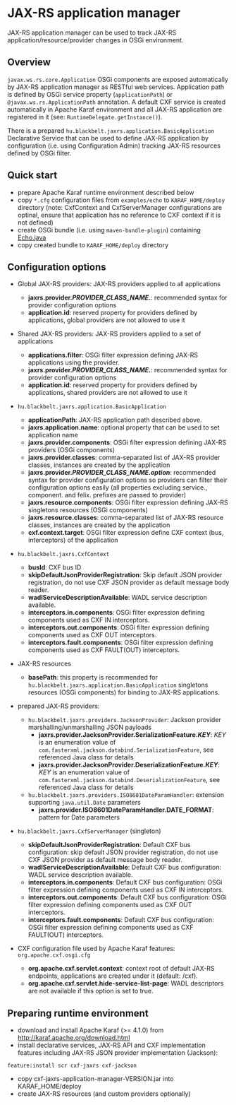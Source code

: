 # JAX-RS application manager

JAX-RS application manager can be used to track JAX-RS application/resource/provider changes in OSGi environment.

## Overview

`javax.ws.rs.core.Application` OSGi components are exposed automatically by JAX-RS application manager as RESTful web services. Application path is defined by OSGi service property (`applicationPath`) or `@javax.ws.rs.ApplicationPath` annotation.
A default CXF service is created automatically in Apache Karaf environment and all JAX-RS application are registered in it (see: `RuntimeDelegate.getInstance()`).

There is a prepared `hu.blackbelt.jaxrs.application.BasicApplication` Declarative Service that can be used to define JAX-RS application by configuration (i.e. using Configuration Admin) tracking JAX-RS resources defined by OSGi filter.

## Quick start

* prepare Apache Karaf runtime environment described below
* copy `*.cfg` configuration files from `examples/echo` to `KARAF_HOME/deploy` directory (note: CxfContext and CxfServerManager configurations are optinal, ensure that application has no reference to CXF context if it is not defined)
* create OSGi bundle (i.e. using `maven-bundle-plugin`) containing [Echo.java](./examples/echo/Echo.java)
* copy created bundle to `KARAF_HOME/deploy` directory

## Configuration options

* Global JAX-RS providers: JAX-RS providers applied to all applications
  * **jaxrs.provider._PROVIDER_CLASS_NAME_.**: recommended syntax for provider configuration options
  * **application.id**: reserved property for providers defined by applications, global providers are not allowed to use it 

* Shared JAX-RS providers: JAX-RS providers applied to a set of applications
  * **applications.filter**: OSGi filter expression defining JAX-RS applications using the provider.
  * **jaxrs.provider._PROVIDER_CLASS_NAME_.**: recommended syntax for provider configuration options
  * **application.id**: reserved property for providers defined by applications, shared providers are not allowed to use it 
  
* `hu.blackbelt.jaxrs.application.BasicApplication`
  * **applicationPath**: JAX-RS application path described above.
  * **jaxrs.application.name**: optional property that can be used to set application name
  * **jaxrs.provider.components**: OSGi filter expression defining JAX-RS providers (OSGi components)
  * **jaxrs.provider.classes**: comma-separated list of JAX-RS provider classes, instances are created by the application
  * **jaxrs.provider._PROVIDER_CLASS_NAME_._option_**: recommended syntax for provider configuration options so providers can filter their configuration options easily (all properties excluding service., component. and felix. prefixes are passed to provider)
  * **jaxrs.resource.components**: OSGi filter expression defining JAX-RS singletons resources (OSGi components)
  * **jaxrs.resource.classes**: comma-separated list of JAX-RS resource classes, instances are created by the application
  * **cxf.context.target**: OSGi filter expression define CXF context (bus, interceptors) of the application

* `hu.blackbelt.jaxrs.CxfContext`
  * **busId**: CXF bus ID
  * **skipDefaultJsonProviderRegistration**: Skip default JSON provider registration, do not use CXF JSON provider as default message body reader.
  * **wadlServiceDescriptionAvailable**: WADL service description available.
  * **interceptors.in.components**: OSGi filter expression defining components used as CXF IN interceptors.
  * **interceptors.out.components**: OSGi filter expression defining components used as CXF OUT interceptors.
  * **interceptors.fault.components**: OSGi filter expression defining components used as CXF FAULT(OUT) interceptors.

* JAX-RS resources
  * **basePath**: this property is recommended for `hu.blackbelt.jaxrs.application.BasicApplication` singletons resources (OSGi components) for binding to JAX-RS applications.
  
* prepared JAX-RS providers:
  * `hu.blackbelt.jaxrs.providers.JacksonProvider`: Jackson provider marshalling/unmarshalling JSON payloads
    * **jaxrs.provider.JacksonProvider.SerializationFeature._KEY_**: _KEY_ is an enumeration value of `com.fasterxml.jackson.databind.SerializationFeature`, see referenced Java class for details
    * **jaxrs.provider.JacksonProvider.DeserializationFeature._KEY_**: _KEY_ is an enumeration value of `com.fasterxml.jackson.databind.DeserializationFeature`, see referenced Java class for details
  * `hu.blackbelt.jaxrs.providers.ISO8601DateParamHandler`: extension supporting `java.util.Date` parameters
    * **jaxrs.provider.ISO8601DateParamHandler.DATE_FORMAT**: pattern for Date parameters

* `hu.blackbelt.jaxrs.CxfServerManager` (singleton)
  * **skipDefaultJsonProviderRegistration**: Default CXF bus configuration: skip default JSON provider registration, do not use CXF JSON provider as default message body reader.
  * **wadlServiceDescriptionAvailable**: Default CXF bus configuration: WADL service description available.
  * **interceptors.in.components**: Default CXF bus configuration: OSGi filter expression defining components used as CXF IN interceptors.
  * **interceptors.out.components**: Default CXF bus configuration: OSGi filter expression defining components used as CXF OUT interceptors.
  * **interceptors.fault.components**: Default CXF bus configuration: OSGi filter expression defining components used as CXF FAULT(OUT) interceptors.

* CXF configuration file used by Apache Karaf features: `org.apache.cxf.osgi.cfg`
  * **org.apache.cxf.servlet.context**: context root of default JAX-RS endpoints, applications are created under it (default: /cxf).
  * **org.apache.cxf.servlet.hide-service-list-page**: WADL descriptors are not available if this option is set to true.

## Preparing runtime environment

* download and install Apache Karaf (>= 4.1.0) from http://karaf.apache.org/download.html
* install declarative services, JAX-RS API and CXF implementation features including JAX-RS JSON provider implementation (Jackson):
```
feature:install scr cxf-jaxrs cxf-jackson
```
* copy cxf-jaxrs-application-manager-VERSION.jar into KARAF_HOME/deploy
* create JAX-RS resources (and custom providers optionally)
